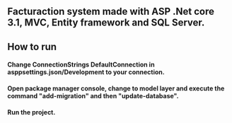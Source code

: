 ## Facturaction system made with ASP .Net core 3.1, MVC, Entity framework and SQL Server.
## How to run
#### Change ConnectionStrings DefaultConnection in asppsettings.json/Development to your connection.
#### Open package manager console, change to model layer and execute the command "add-migration" and then "update-database".
#### Run the project.
